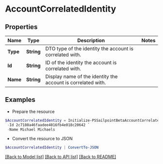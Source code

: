 # AccountCorrelatedIdentity
## Properties

Name | Type | Description | Notes
------------ | ------------- | ------------- | -------------
**Type** | **String** | DTO type of the identity the account is correlated with. | 
**Id** | **String** | ID of the identity the account is correlated with. | 
**Name** | **String** | Display name of the identity the account is correlated with. | 

## Examples

- Prepare the resource
```powershell
$AccountCorrelatedIdentity = Initialize-PSSailpointBetaAccountCorrelatedIdentity  -Type IDENTITY `
 -Id 2c7180a46faadee4016fb4e018c20642 `
 -Name Michael Michaels
```

- Convert the resource to JSON
```powershell
$AccountCorrelatedIdentity | ConvertTo-JSON
```

[[Back to Model list]](../README.md#documentation-for-models) [[Back to API list]](../README.md#documentation-for-api-endpoints) [[Back to README]](../README.md)

